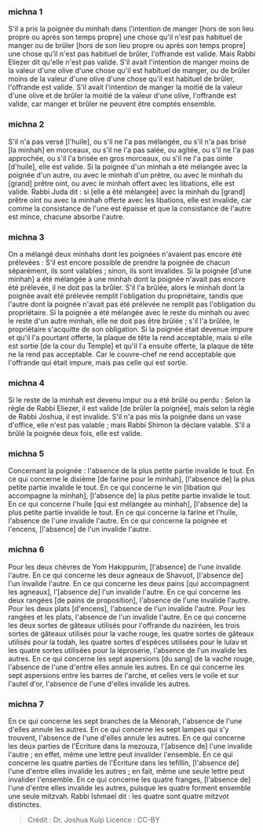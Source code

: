 
### michna 1
S'il a pris la poignée du minhah dans l'intention de manger [hors de son lieu propre ou après son temps propre] une chose qu'il n'est pas habituel de manger ou de brûler [hors de son lieu propre ou après son temps propre] une chose qu'il n'est pas habituel de brûler, l'offrande est valide. Mais Rabbi Eliezer dit qu'elle n'est pas valide. S'il avait l'intention de manger moins de la valeur d'une olive d'une chose qu'il est habituel de manger, ou de brûler moins de la valeur d'une olive d'une chose qu'il est habituel de brûler, l'offrande est valide. S'il avait l'intention de manger la moitié de la valeur d'une olive et de brûler la moitié de la valeur d'une olive, l'offrande est valide, car manger et brûler ne peuvent être comptés ensemble.

### michna 2
S'il n'a pas versé [l'huile], ou s'il ne l'a pas mélangée, ou s'il n'a pas brisé [la minhah] en morceaux, ou s'il ne l'a pas salée, ou agitée, ou s'il ne l'a pas approchée, ou s'il l'a brisée en gros morceaux, ou s'il ne l'a pas ointe [d'huile], elle est valide. Si la poignée d'un minhah a été mélangée avec la poignée d'un autre, ou avec le minhah d'un prêtre, ou avec le minhah du [grand] prêtre oint, ou avec le minhah offert avec les libations, elle est valide. Rabbi Juda dit : si [elle a été mélangée] avec la minhah du [grand] prêtre oint ou avec la minhah offerte avec les libations, elle est invalide, car comme la consistance de l'une est épaisse et que la consistance de l'autre est mince, chacune absorbe l'autre.

### michna 3
On a mélangé deux minhahs dont les poignées n'avaient pas encore été prélevées : S'il est encore possible de prendre la poignée de chacun séparément, ils sont valables ; sinon, ils sont invalides. Si la poignée [d'une minhah] a été mélangée à une minhah dont la poignée n'avait pas encore été prélevée, il ne doit pas la brûler. S'il l'a brûlée, alors le minhah dont la poignée avait été prélevée remplit l'obligation du propriétaire, tandis que l'autre dont la poignée n'avait pas été prélevée ne remplit pas l'obligation du propriétaire. Si la poignée a été mélangée avec le reste du minhah ou avec le reste d'un autre minhah, elle ne doit pas être brûlée ; s'il l'a brûlée, le propriétaire s'acquitte de son obligation. Si la poignée était devenue impure et qu'il l'a pourtant offerte, la plaque de tête la rend acceptable, mais si elle est sortie [de la cour du Temple] et qu'il l'a ensuite offerte, la plaque de tête ne la rend pas acceptable. Car le couvre-chef ne rend acceptable que l'offrande qui était impure, mais pas celle qui est sortie.

### michna 4
Si le reste de la minhah est devenu impur ou a été brûlé ou perdu : Selon la règle de Rabbi Eliezer, il est valide [de brûler la poignée], mais selon la règle de Rabbi Joshua, il est invalide. S'il n'a pas mis la poignée dans un vase d'office, elle n'est pas valable ; mais Rabbi Shimon la déclare valable. S'il a brûlé la poignée deux fois, elle est valide.

### michna 5
Concernant la poignée : l'absence de la plus petite partie invalide le tout. En ce qui concerne le dixième [de farine pour le minhah], [l'absence de] la plus petite partie invalide le tout. En ce qui concerne le vin [libation qui accompagne la minhah], [l'absence de] la plus petite partie invalide le tout. En ce qui concerne l'huile [qui est mélangée au minhah], [l'absence de] la plus petite partie invalide le tout. En ce qui concerne la farine et l'huile, l'absence de l'une invalide l'autre. En ce qui concerne la poignée et l'encens, [l'absence] de l'un invalide l'autre.

### michna 6
Pour les deux chèvres de Yom Hakippurim, [l'absence] de l'une invalide l'autre. En ce qui concerne les deux agneaux de Shavuot, [l'absence de] l'un invalide l'autre. En ce qui concerne les deux pains [qui accompagnent les agneaux], l'[absence de] l'un invalide l'autre. En ce qui concerne les deux rangées [de pains de proposition], l'absence de l'une invalide l'autre. Pour les deux plats [d'encens], l'absence de l'un invalide l'autre. Pour les rangées et les plats, l'absence de l'un invalide l'autre. En ce qui concerne les deux sortes de gâteaux utilisés pour l'offrande du naziréen, les trois sortes de gâteaux utilisés pour la vache rouge, les quatre sortes de gâteaux utilisés pour la todah, les quatre sortes d'espèces utilisées pour le lulav et les quatre sortes utilisées pour la léproserie, l'absence de l'un invalide les autres. En ce qui concerne les sept aspersions [du sang] de la vache rouge, l'absence de l'une d'entre elles annule les autres. En ce qui concerne les sept aspersions entre les barres de l'arche, et celles vers le voile et sur l'autel d'or, l'absence de l'une d'elles invalide les autres.

### michna 7
En ce qui concerne les sept branches de la Ménorah, l'absence de l'une d'elles annule les autres. En ce qui concerne les sept lampes qui s'y trouvent, l'absence de l'une d'elles annule les autres. En ce qui concerne les deux parties de l'Écriture dans la mezouza, l'[absence de] l'une invalide l'autre ; en effet, même une lettre peut invalider l'ensemble. En ce qui concerne les quatre parties de l'Écriture dans les tefillin, [l'absence de] l'une d'entre elles invalide les autres ; en fait, même une seule lettre peut invalider l'ensemble. En ce qui concerne les quatre franges, [l'absence de] l'une d'entre elles invalide les autres, puisque les quatre forment ensemble une seule mitzvah. Rabbi Ishmael dit : les quatre sont quatre mitzvot distinctes.

>Crédit : Dr. Joshua Kulp
>Licence : CC-BY